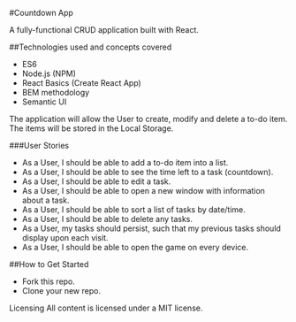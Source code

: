 #Countdown App

A fully-functional CRUD application built with React.

##Technologies used and concepts covered

* ES6
* Node.js (NPM)
* React Basics (Create React App)
* BEM methodology
* Semantic UI


The application will allow the User to create, modify and delete a to-do item. The items will be stored in the Local Storage.

###User Stories

* As a User, I should be able to add a to-do item into a list.
* As a User, I should be able to see the time left to a task (countdown).
* As a User, I should be able to edit a task.
* As a User, I should be able to open a new window with information about a task.
* As a User, I should be able to sort a list of tasks by date/time.
* As a User, I should be able to delete any tasks.
* As a User, my tasks should persist, such that my previous tasks should display upon each visit.
* As a User, I should be able to open the game on every device.

##How to Get Started

* Fork this repo.
* Clone your new repo.

Licensing
All content is licensed under a MIT license.
